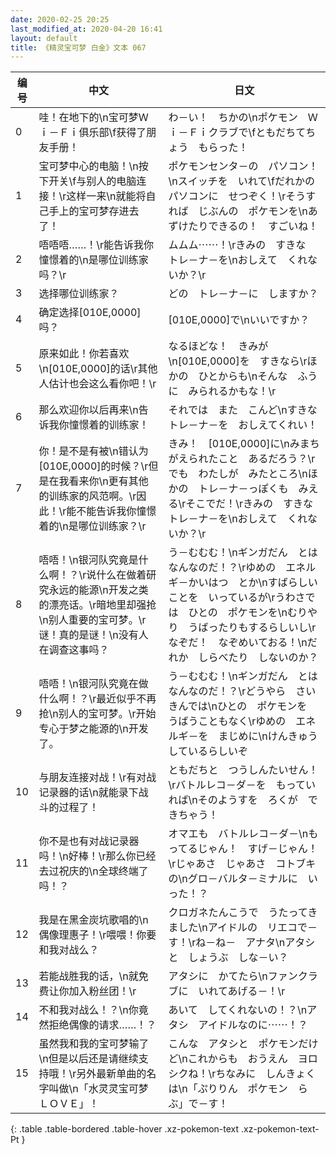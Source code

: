 ```yaml
---
date: 2020-02-25 20:25
last_modified_at: 2020-04-20 16:41
layout: default
title: 《精灵宝可梦 白金》文本 067
---
```

| 编号 | 中文 | 日文 |
| ---- | ---- | ---- |
| 0 | 哇！在地下的\n宝可梦Ｗｉ－Ｆｉ俱乐部\f获得了朋友手册！ | わ－い！　ちかの\nポケモン　Ｗｉ－Ｆｉクラブで\fともだちてちょう　もらった！ |
| 1 | 宝可梦中心的电脑！\n按下开关\f与别人的电脑连接！\r这样一来\n就能将自己手上的宝可梦存进去了！ | ポケモンセンタ－の　パソコン！\nスイッチを　いれて\fだれかの　パソコンに　せつぞく！\rそうすれば　じぶんの　ポケモンを\nあずけたりできるの！　すごいね！ |
| 2 | 唔唔唔……！\r能告诉我你憧憬着的\n是哪位训练家吗？\r | ムムム⋯⋯！\rきみの　すきな　トレ－ナ－を\nおしえて　くれないか？\r |
| 3 | 选择哪位训练家？ | どの　トレ－ナ－に　しますか？ |
| 4 | 确定选择[010E,0000]吗？ | [010E,0000]で\nいいですか？ |
| 5 | 原来如此！你若喜欢\n[010E,0000]的话\r其他人估计也会这么看你吧！\r | なるほどな！　きみが\n[010E,0000]を　すきなら\rほかの　ひとからも\nそんな　ふうに　みられるかもな！\r |
| 6 | 那么欢迎你以后再来\n告诉我你憧憬着的训练家！ | それでは　また　こんど\nすきな　トレ－ナ－を　おしえてくれい！ |
| 7 | 你！是不是有被\n错认为[010E,0000]的时候？\r但是在我看来你\n更有其他的训练家的风范啊。\r因此！\r能不能告诉我你憧憬着的\n是哪位训练家？\r | きみ！　[010E,0000]に\nみまちがえられたこと　あるだろう？\rでも　わたしが　みたところ\nほかの　トレ－ナ－っぽくも　みえる\rそこでだ！\rきみの　すきな　トレ－ナ－を\nおしえて　くれないか？\r |
| 8 | 唔唔！\n银河队究竟是什么啊！？\r说什么在做着研究永远的能源\n开发之类的漂亮话。\r暗地里却强抢\n别人重要的宝可梦。\r谜！真的是谜！\n没有人在调查这事吗？ | う－むむむ！\nギンガだん　とは　なんなのだ！？\rゆめの　エネルギ－かいはつ　とか\nすばらしいことを　いっているが\rうわさでは　ひとの　ポケモンを\nむりやり　うばったりもするらしいし\rなぞだ！　なぞめいておる！\nだれか　しらべたり　しないのか？ |
| 9 | 唔唔！\n银河队究竟在做什么啊！？\r最近似乎不再抢\n别人的宝可梦。\r开始专心于梦之能源的\n开发了。 | う－むむむ！\nギンガだん　とは　なんなのだ！？\rどうやら　さいきんでは\nひとの　ポケモンを　うばうこともなく\rゆめの　エネルギ－を　まじめに\nけんきゅう　しているらしいぞ |
| 10 | 与朋友连接对战！\r有对战记录器的话\n就能录下战斗的过程了！ | ともだちと　つうしんたいせん！\rバトルレコ－ダ－を　もっていれば\nそのようすを　ろくが　できちゃう！ |
| 11 | 你不是也有对战记录器吗！\n好棒！\r那么你已经去过祝庆的\n全球终端了吗！？ | オマエも　バトルレコ－ダ－\nもってるじゃん！　すげ－じゃん！\rじゃあさ　じゃあさ　コトブキの\nグロ－バルタ－ミナルに　いった！？ |
| 12 | 我是在黑金炭坑歌唱的\n偶像理惠子！\r喂喂！你要和我对战么？ | クロガネたんこうで　うたってきました\nアイドルの　リエコで－す！\rね－ね－　アナタ\nアタシと　しょうぶ　しな－い？ |
| 13 | 若能战胜我的话，\n就免费让你加入粉丝团！\r | アタシに　かてたら\nファンクラブに　いれてあげる－！\r |
| 14 | 不和我对战么！？\n你竟然拒绝偶像的请求……！？ | あいて　してくれないの！？\nアタシ　アイドルなのに⋯⋯！？ |
| 15 | 虽然我和我的宝可梦输了\n但是以后还是请继续支持哦！\r另外最新单曲的名字叫做\n「水灵灵宝可梦　ＬＯＶＥ」！ | こんな　アタシと　ポケモンだけど\nこれからも　おうえん　ヨロシクね！\rちなみに　しんきょくは\n「ぷりりん　ポケモン　らぶ」で－す！ |
{: .table .table-bordered .table-hover .xz-pokemon-text .xz-pokemon-text-Pt }